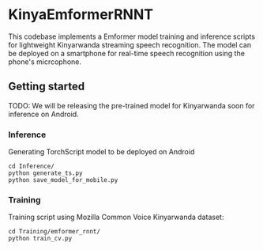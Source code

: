 # KinyaEmformerRNNT

This codebase implements a Emformer model training and inference scripts for lightweight Kinyarwanda streaming speech recognition.
The model can be deployed on a smartphone for real-time speech recognition using the phone's micrcophone.

## Getting started
TODO:
We will be releasing the pre-trained model for Kinyarwanda soon for inference on Android.

### Inference
Generating TorchScript model to be deployed on Android
````
cd Inference/
python generate_ts.py
python save_model_for_mobile.py

````

### Training
Training script using Mozilla Common Voice Kinyarwanda dataset:
````
cd Training/emformer_rnnt/
python train_cv.py

````

